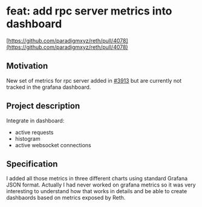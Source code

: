 # feat: add rpc server metrics into dashboard

[https://github.com/paradigmxyz/reth/pull/4078](https://github.com/paradigmxyz/reth/pull/4078)

## Motivation

New set of metrics for rpc server added in [#3913](https://github.com/paradigmxyz/reth/pull/3913) but are currently not tracked in the grafana dashboard.

## Project description

Integrate in dashboard:

- active requests
- histogram
- active websocket connections

## Specification

I added all those metrics in three different charts using standard Grafana JSON format. Actually I had never worked on grafana metrics so it was very interesting to understand how that works in details and be able to create dashbaords based on metrics exposed by Reth.